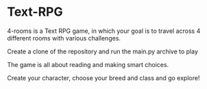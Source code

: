 # Text-RPG

4-rooms is a Text RPG game, in which your goal is to travel across 4 different rooms with various challenges.

Create a clone of the repository and run the main.py archive to play

The game is all about reading and making smart choices.

Create your character, choose your breed and class and go explore!
